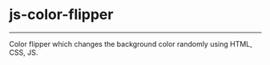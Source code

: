# js-color-flipper
<hr>
Color flipper which changes the background color randomly using HTML, CSS, JS.
